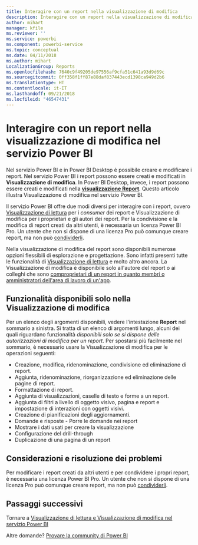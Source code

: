 ```yaml
---
title: Interagire con un report nella visualizzazione di modifica
description: Interagire con un report nella visualizzazione di modifica dei report nel servizio Power BI
author: mihart
manager: kfile
ms.reviewer: ''
ms.service: powerbi
ms.component: powerbi-service
ms.topic: conceptual
ms.date: 04/11/2018
ms.author: mihart
LocalizationGroup: Reports
ms.openlocfilehash: 7640c9f49205de97556af9cfa51c641a93d9d69c
ms.sourcegitcommit: 0ff358f1ff87e88daf837443ecd1398ca949d2b6
ms.translationtype: HT
ms.contentlocale: it-IT
ms.lasthandoff: 09/21/2018
ms.locfileid: "46547431"
---
```

# <a name="interact-with-a-report-in-editing-view-in-power-bi-service"></a>Interagire con un report nella visualizzazione di modifica nel servizio Power BI
Nel servizio Power BI e in Power BI Desktop è possibile creare e modificare i report. Nel servizio Power BI i report possono essere creati e modificati in **Visualizzazione di modifica**. In Power BI Desktop, invece, i report possono essere creati e modificati nella [**visualizzazione Report**](desktop-report-view.md). Questo articolo illustra Visualizzazione di modifica nel servizio Power BI. 

Il servizio Power BI offre due modi diversi per interagire con i report, ovvero [Visualizzazione di lettura](consumer/end-user-reading-view.md) per i *consumer* dei report e Visualizzazione di modifica per i proprietari e gli autori dei report.  Per la condivisione e la modifica di report creati da altri utenti, è necessaria un licenza Power BI Pro. Un utente che non si dispone di una licenza Pro può comunque creare report, ma non può [condividerli](service-share-reports.md).    

Nella visualizzazione di modifica del report sono disponibili numerose opzioni flessibili di esplorazione e progettazione. Sono infatti presenti tutte le funzionalità di [Visualizzazione di lettura](consumer/end-user-reading-view.md) e molto altro ancora. La Visualizzazione di modifica è disponibile solo all'autore del report o ai colleghi che sono [comproprietari di un report in quanto membri o amministratori dell'area di lavoro di un'app](consumer/end-user-create-apps.md).

## <a name="functionality-only-available-in-editing-view"></a>Funzionalità disponibili solo nella Visualizzazione di modifica
Per un elenco degli argomenti disponibili, vedere l'intestazione **Report** nel sommario a sinistra. Si tratta di un elenco di argomenti lungo, alcuni dei quali riguardano funzionalità *disponibili solo se si dispone delle autorizzazioni di modifica per un report*.  Per spostarsi più facilmente nel sommario, è necessario usare la Visualizzazione di modifica per le operazioni seguenti:

* Creazione, modifica, ridenominazione, condivisione ed eliminazione di report.
* Aggiunta, ridenominazione, riorganizzazione ed eliminazione delle pagine di report.
* Formattazione di report.
* Aggiunta di visualizzazioni, caselle di testo e forme a un report.
* Aggiunta di filtri a livello di oggetto visivo, pagina e report e impostazione di interazioni con oggetti visivi.
* Creazione di pianificazioni degli aggiornamenti.
* Domande e risposte - Porre le domande nei report
* Mostrare i dati usati per creare la visualizzazione 
* Configurazione del drill-through
* Duplicazione di una pagina di un report

## <a name="considerations-and-troubleshooting"></a>Considerazioni e risoluzione dei problemi
Per modificare i report creati da altri utenti e per condividere i propri report, è necessaria una licenza Power BI Pro.  Un utente che non si dispone di una licenza Pro può comunque creare report, ma non può [condividerli](service-share-reports.md).


## <a name="next-steps"></a>Passaggi successivi
Tornare a [Visualizzazione di lettura e Visualizzazione di modifica nel servizio Power BI](consumer/end-user-reading-view.md)

Altre domande? [Provare la community di Power BI](http://community.powerbi.com/)

